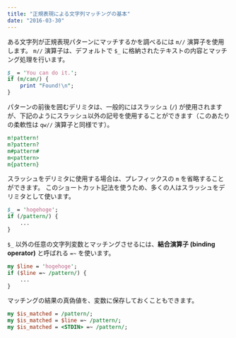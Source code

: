 ```yaml
---
title: "正規表現による文字列マッチングの基本"
date: "2016-03-30"
---
```


ある文字列が正規表現パターンにマッチするかを調べるには `m//` 演算子を使用します。
`m//` 演算子は、デフォルトで `$_` に格納されたテキストの内容とマッチング処理を行います。

```perl
$_ = 'You can do it.';
if (m/can/) {
    print "Found!\n";
}
```

パターンの前後を囲むデリミタは、一般的にはスラッシュ (`/`) が使用されますが、下記のようにスラッシュ以外の記号を使用することができます（このあたりの柔軟性は `qw//` 演算子と同様です）。

```perl
m!pattern!
m?pattern?
m#pattern#
m<pattern>
m{pattern}
```

スラッシュをデリミタに使用する場合は、プレフィックスの `m` を省略することができます。
このショートカット記法を使うため、多くの人はスラッシュをデリミタとして使います。

```perl
$_ = 'hogehoge';
if (/pattern/) {
    ...
}
```

`$_` 以外の任意の文字列変数とマッチングさせるには、**結合演算子 (binding operator)** と呼ばれる `=~` を使います。

```perl
my $line = 'hogehoge';
if ($line =~ /pattern/) {
    ...
}
```

マッチングの結果の真偽値を、変数に保存しておくこともできます。

```perl
my $is_matched = /pattern/;
my $is_matched = $line =~ /pattern/;
my $is_matched = <STDIN> =~ /pattern/;
```

